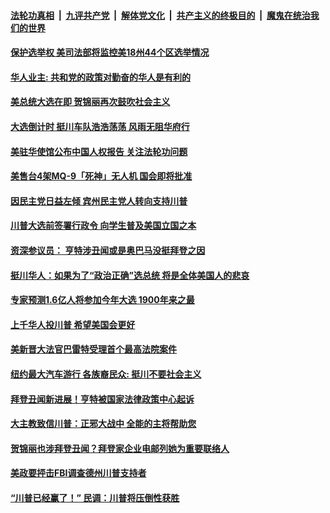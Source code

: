 

####  [法轮功真相](../../../../basic/blob/master/README.md?t=11031432) &nbsp;|&nbsp; [九评共产党](../../../../9ping.md/blob/master/README.md?t=11031432) &nbsp;|&nbsp; [解体党文化](../../../../jtdwh.md/blob/master/README.md?t=11031432)  &nbsp;|&nbsp; [共产主义的终极目的](../../../../gczydzjmd.md/blob/master/README.md?t=11031432) &nbsp;|&nbsp; [魔鬼在统治我们的世界](../../../../mgztzwmdsj.md/blob/master/README.md?t=11031432) 

#### [保护选举权  美司法部将监控美18州44个区选举情况](../pages/soh6/438739.md?t=11031432) 
#### [华人业主: 共和党的政策对勤奋的华人是有利的](../pages/soh6/438757.md?t=11031432) 
#### [美总统大选在即 贺锦丽再次鼓吹社会主义](../pages/soh6/438748.md?t=11031432) 
#### [大选倒计时 挺川车队浩浩荡荡 风雨无阻华府行  ](../pages/soh6/438691.md?t=11031432) 
#### [ 美驻华使馆公布中国人权报告  关注法轮功问题](../pages/soh6/438658.md?t=11031432) 
#### [美售台4架MQ-9「死神」无人机 国会即将批准](../pages/soh6/438667.md?t=11031432) 
#### [因民主党日益左倾 宾州民主党人转向支持川普](../pages/soh6/438679.md?t=11031432) 
#### [川普大选前签署行政令 向学生普及美国立国之本](../pages/soh6/438673.md?t=11031432) 
#### [资深参议员： 亨特涉丑闻或是奥巴马没挺拜登之因](../pages/soh6/438676.md?t=11031432) 
#### [挺川华人：如果为了“政治正确”选总统 将是全体美国人的悲哀](../pages/soh6/438664.md?t=11031432) 
#### [专家预测1.6亿人将参加今年大选 1900年来之最](../pages/soh6/438634.md?t=11031432) 
#### [上千华人投川普  希望美国会更好](../pages/soh6/438652.md?t=11031432) 
#### [美新晋大法官巴雷特受理首个最高法院案件](../pages/soh6/438643.md?t=11031432) 
#### [纽约最大汽车游行 各族裔民众: 挺川不要社会主义](../pages/soh6/438646.md?t=11031432) 
#### [拜登丑闻新进展！亨特被国家法律政策中心起诉 ](../pages/soh6/438631.md?t=11031432) 
#### [大主教致信川普：正邪大战中 全能的主将帮助您](../pages/soh6/438589.md?t=11031432) 
#### [贺锦丽也涉拜登丑闻？拜登家企业电邮列她为重要联络人](../pages/soh6/438607.md?t=11031432) 
#### [美政要抨击FBI调查德州川普支持者](../pages/soh6/438577.md?t=11031432) 
#### [“川普已经赢了！” 民调：川普将压倒性获胜](../pages/soh6/438538.md?t=11031432) 
